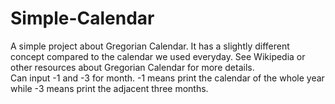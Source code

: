 # Simple-Calendar
A simple project about Gregorian Calendar. It has a slightly different concept compared to the calendar we used everyday. See Wikipedia or other resources about Gregorian Calendar for more details.\
Can input -1 and -3 for month. -1 means print the calendar of the whole year while -3 means print the adjacent three months.
